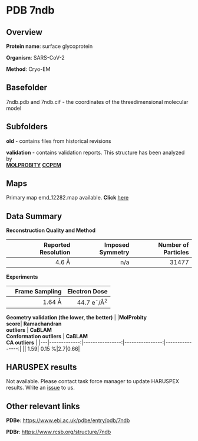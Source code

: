 # PDB 7ndb

## Overview

**Protein name**: surface glycoprotein

**Organism**: SARS-CoV-2

**Method**: Cryo-EM



## Basefolder

7ndb.pdb and 7ndb.cif - the coordinates of the threedimensional molecular model

## Subfolders



**old** - contains files from historical revisions

**validation** - contains validation reports. This structure has been analyzed by <br>  [**MOLPROBITY**](https://github.com/thorn-lab/coronavirus_structural_task_force/tree/master/pdb/surface_glycoprotein/SARS-CoV-2/7ndb/validation/molprobity)   [**CCPEM**](https://github.com/thorn-lab/coronavirus_structural_task_force/tree/master/pdb/surface_glycoprotein/SARS-CoV-2/7ndb/validation/ccpem-validation) 



## Maps

Primary map emd_12282.map available. **Click** [here](http://ftp.wwpdb.org/pub/emdb/structures/EMD-12282/map/) 

## Data Summary
**Reconstruction Quality and Method**

|   | Reported Resolution | Imposed Symmetry | Number of Particles |
|---|-------------:|----------------:|--------------:|
|   |4.6 Å|n/a|31477|

**Experiments**

|   | Frame Sampling | Electron Dose |
|---|-------------:|----------------:|
|   |1.64 Å|44.7 e<sup>-</sup>/Å<sup>2</sup>|

**Geometry validation (the lower, the better)**
|   |**MolProbity<br>score**| **Ramachandran<br>outliers** | **CaBLAM<br>Conformation outliers** | **CaBLAM<br>CA outliers** |
|---|-------------:|----------------:|----------------:|----------------:|
||  1.59|  0.15 %|2.7|0.66|

## HARUSPEX results

Not available. Please contact task force manager to update HARUSPEX results. Write an [issue](https://github.com/thorn-lab/coronavirus_structural_task_force/issues) to us.

## Other relevant links 
**PDBe**:  https://www.ebi.ac.uk/pdbe/entry/pdb/7ndb
 
**PDBr**: https://www.rcsb.org/structure/7ndb 
